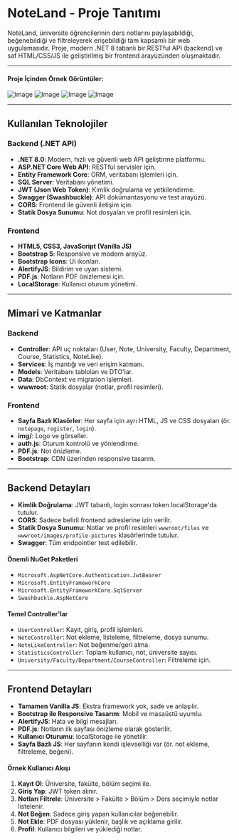 # NoteLand - Proje Tanıtımı

NoteLand, üniversite öğrencilerinin ders notlarını paylaşabildiği, beğenebildiği ve filtreleyerek erişebildiği tam kapsamlı bir web uygulamasıdır. Proje, modern .NET 8 tabanlı bir RESTful API (backend) ve saf HTML/CSS/JS ile geliştirilmiş bir frontend arayüzünden oluşmaktadır.

---
#### Proje İçinden Örnek Görüntüler:

![Image](https://github.com/user-attachments/assets/02896d45-3b42-4e2c-a194-9a430e44d53d)
![Image](https://github.com/user-attachments/assets/2c7b7f07-577e-48f4-9b70-df4690aa1df3)
![Image](https://github.com/user-attachments/assets/7d8b0683-4704-4c6d-bfae-f8611a53f37c)
![Image](https://github.com/user-attachments/assets/c684a111-ef27-4b31-933b-64540148ecca)

---

## Kullanılan Teknolojiler

### Backend (.NET API)

- **.NET 8.0**: Modern, hızlı ve güvenli web API geliştirme platformu.
- **ASP.NET Core Web API**: RESTful servisler için.
- **Entity Framework Core**: ORM, veritabanı işlemleri için.
- **SQL Server**: Veritabanı yönetimi.
- **JWT (Json Web Token)**: Kimlik doğrulama ve yetkilendirme.
- **Swagger (Swashbuckle)**: API dokümantasyonu ve test arayüzü.
- **CORS**: Frontend ile güvenli iletişim için.
- **Statik Dosya Sunumu**: Not dosyaları ve profil resimleri için.

### Frontend

- **HTML5, CSS3, JavaScript (Vanilla JS)**
- **Bootstrap 5**: Responsive ve modern arayüz.
- **Bootstrap Icons**: UI ikonları.
- **AlertifyJS**: Bildirim ve uyarı sistemi.
- **PDF.js**: Notların PDF önizlemesi için.
- **LocalStorage**: Kullanıcı oturum yönetimi.

---

## Mimari ve Katmanlar

### Backend

- **Controller**: API uç noktaları (User, Note, University, Faculty, Department, Course, Statistics, NoteLike).
- **Services**: İş mantığı ve veri erişim katmanı.
- **Models**: Veritabanı tabloları ve DTO'lar.
- **Data**: DbContext ve migration işlemleri.
- **wwwroot**: Statik dosyalar (notlar, profil resimleri).

### Frontend

- **Sayfa Bazlı Klasörler**: Her sayfa için ayrı HTML, JS ve CSS dosyaları (ör. `notepage`, `register`, `login`).
- **img/**: Logo ve görseller.
- **auth.js**: Oturum kontrolü ve yönlendirme.
- **PDF.js**: Not önizleme.
- **Bootstrap**: CDN üzerinden responsive tasarım.

---

## Backend Detayları

- **Kimlik Doğrulama**: JWT tabanlı, login sonrası token localStorage'da tutulur.
- **CORS**: Sadece belirli frontend adreslerine izin verilir.
- **Statik Dosya Sunumu**: Notlar ve profil resimleri `wwwroot/files` ve `wwwroot/images/profile-pictures` klasörlerinde tutulur.
- **Swagger**: Tüm endpointler test edilebilir.

#### Önemli NuGet Paketleri

- `Microsoft.AspNetCore.Authentication.JwtBearer`
- `Microsoft.EntityFrameworkCore`
- `Microsoft.EntityFrameworkCore.SqlServer`
- `Swashbuckle.AspNetCore`

#### Temel Controller'lar

- `UserController`: Kayıt, giriş, profil işlemleri.
- `NoteController`: Not ekleme, listeleme, filtreleme, dosya sunumu.
- `NoteLikeController`: Not beğenme/geri alma.
- `StatisticsController`: Toplam kullanıcı, not, üniversite sayısı.
- `University/Faculty/Department/CourseController`: Filtreleme için.

---

## Frontend Detayları

- **Tamamen Vanilla JS**: Ekstra framework yok, sade ve anlaşılır.
- **Bootstrap ile Responsive Tasarım**: Mobil ve masaüstü uyumlu.
- **AlertifyJS**: Hata ve bilgi mesajları.
- **PDF.js**: Notların ilk sayfası önizleme olarak gösterilir.
- **Kullanıcı Oturumu**: localStorage ile yönetilir.
- **Sayfa Bazlı JS**: Her sayfanın kendi işlevselliği var (ör. not ekleme, filtreleme, beğeni).

#### Örnek Kullanıcı Akışı

1. **Kayıt Ol**: Üniversite, fakülte, bölüm seçimi ile.
2. **Giriş Yap**: JWT token alınır.
3. **Notları Filtrele**: Üniversite > Fakülte > Bölüm > Ders seçimiyle notlar listelenir.
4. **Not Beğen**: Sadece giriş yapan kullanıcılar beğenebilir.
5. **Not Ekle**: PDF dosyası yüklenir, başlık ve açıklama girilir.
6. **Profil**: Kullanıcı bilgileri ve yüklediği notlar.


